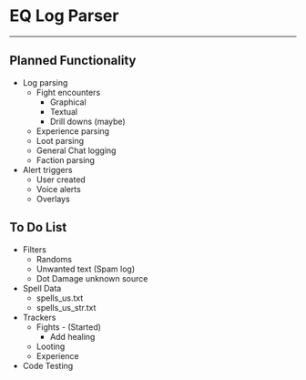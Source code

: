 # EQ Log Parser
***************
Planned Functionality
---------------------
* Log parsing
  * Fight encounters
    * Graphical
    * Textual 
    * Drill downs (maybe)
  * Experience parsing
  * Loot parsing
  * General Chat logging
  * Faction parsing
* Alert triggers
  * User created
  * Voice alerts
  * Overlays  

To Do List
-----------
* Filters
    * Randoms
    * Unwanted text (Spam log)
    * Dot Damage unknown source
* Spell Data
    * spells_us.txt
    * spells_us_str.txt
* Trackers
    * Fights - (Started)
      * Add healing 
    * Looting
    * Experience
* Code Testing   


